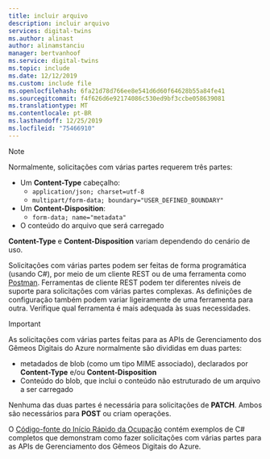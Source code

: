 ```yaml
---
title: incluir arquivo
description: incluir arquivo
services: digital-twins
ms.author: alinast
author: alinamstanciu
manager: bertvanhoof
ms.service: digital-twins
ms.topic: include
ms.date: 12/12/2019
ms.custom: include file
ms.openlocfilehash: 6fa21d78d766ee8e541d6d60f64628b55a84fe41
ms.sourcegitcommit: f4f626d6e92174086c530ed9bf3ccbe058639081
ms.translationtype: MT
ms.contentlocale: pt-BR
ms.lasthandoff: 12/25/2019
ms.locfileid: "75466910"
---
```

> [!NOTE]
> Normalmente, solicitações com várias partes requerem três partes:
> * Um **Content-Type** cabeçalho:
>   * `application/json; charset=utf-8`
>   * `multipart/form-data; boundary="USER_DEFINED_BOUNDARY"`
> * Um **Content-Disposition**:
>   * `form-data; name="metadata"`
> * O conteúdo do arquivo que será carregado
>
> **Content-Type** e **Content-Disposition** variam dependendo do cenário de uso.

Solicitações com várias partes podem ser feitas de forma programática (usando C#), por meio de um cliente REST ou de uma ferramenta como [Postman](https://docs.microsoft.com/azure/digital-twins/how-to-configure-postman#make-a-multipart-post-request). Ferramentas de cliente REST podem ter diferentes níveis de suporte para solicitações com várias partes complexas. As definições de configuração também podem variar ligeiramente de uma ferramenta para outra. Verifique qual ferramenta é mais adequada às suas necessidades.

> [!IMPORTANT]
> As solicitações com várias partes feitas para as APIs de Gerenciamento dos Gêmeos Digitais do Azure normalmente são divididas em duas partes:
> * metadados de blob (como um tipo MIME associado), declarados por **Content-Type** e/ou **Content-Disposition**
> * Conteúdo do blob, que inclui o conteúdo não estruturado de um arquivo a ser carregado
>
> Nenhuma das duas partes é necessária para solicitações de **PATCH**. Ambos são necessários para **POST** ou criam operações.

O [Código-fonte do Início Rápido da Ocupação](https://github.com/Azure-Samples/digital-twins-samples-csharp/blob/master/occupancy-quickstart/src/api/update.cs) contém exemplos de C# completos que demonstram como fazer solicitações com várias partes para as APIs de Gerenciamento dos Gêmeos Digitais do Azure.